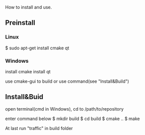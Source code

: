 How to install and use.

## Preinstall
### Linux
$ sudo apt-get install cmake qt

### Windows

install cmake 
install qt

use cmake-gui to build or use command(see "Install&Build")

## Install&Buid
open terminal(cmd in Windows), cd to /path/to/repository

enter command below
$ mkdir build
$ cd build
$ cmake ..
$ make


At last run "traffic" in build folder


